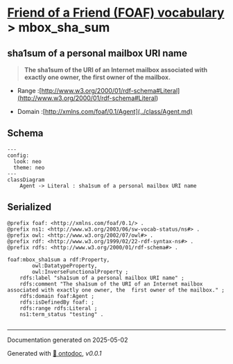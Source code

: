 # [Friend of a Friend (FOAF) vocabulary](../homepage.md) > mbox_sha_sum

## sha1sum of a personal mailbox URI name

> **The sha1sum of the URI of an Internet mailbox associated with exactly one owner, the  first owner of the mailbox.**

- Range :[http://www.w3.org/2000/01/rdf-schema#Literal](<http://www.w3.org/2000/01/rdf-schema#Literal>)

- Domain :[http://xmlns.com/foaf/0.1/Agent](../class/Agent.md)

## Schema

```mermaid
---
config:
  look: neo
  theme: neo
---
classDiagram
    Agent -> Literal : sha1sum of a personal mailbox URI name
```


## Serialized

```ttl
@prefix foaf: <http://xmlns.com/foaf/0.1/> .
@prefix ns1: <http://www.w3.org/2003/06/sw-vocab-status/ns#> .
@prefix owl: <http://www.w3.org/2002/07/owl#> .
@prefix rdf: <http://www.w3.org/1999/02/22-rdf-syntax-ns#> .
@prefix rdfs: <http://www.w3.org/2000/01/rdf-schema#> .

foaf:mbox_sha1sum a rdf:Property,
        owl:DatatypeProperty,
        owl:InverseFunctionalProperty ;
    rdfs:label "sha1sum of a personal mailbox URI name" ;
    rdfs:comment "The sha1sum of the URI of an Internet mailbox associated with exactly one owner, the  first owner of the mailbox." ;
    rdfs:domain foaf:Agent ;
    rdfs:isDefinedBy foaf: ;
    rdfs:range rdfs:Literal ;
    ns1:term_status "testing" .


```

---

Documentation generated on 2025-05-02

Generated with [📑 ontodoc](https://github.com/StephaneBranly/ontodoc), *v0.0.1*